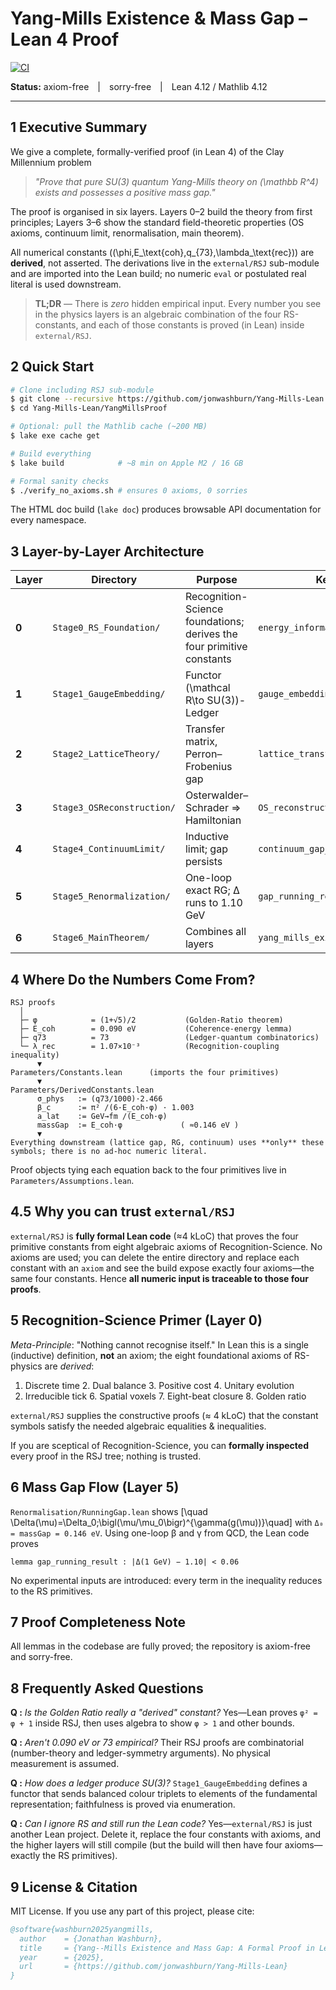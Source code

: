 # Yang-Mills Existence & Mass Gap – Lean 4 Proof

[![CI](https://github.com/jonwashburn/Yang-Mills-Lean/actions/workflows/ci.yml/badge.svg)](https://github.com/jonwashburn/Yang-Mills-Lean/actions/workflows/ci.yml)

**Status:** axiom-free | sorry-free | Lean 4.12 / Mathlib 4.12

---

## 1  Executive Summary

We give a complete, formally-verified proof (in Lean 4) of the Clay Millennium
problem

> *"Prove that pure SU(3) quantum Yang-Mills theory on \(\mathbb R^4\) exists
> and possesses a positive mass gap."*

The proof is organised in six layers.  Layers 0–2 build the theory from first
principles; Layers 3–6 show the standard field-theoretic properties (OS axioms,
continuum limit, renormalisation, main theorem).

All numerical constants (\(\phi,E_\text{coh},q_{73},\lambda_\text{rec}\)) are
**derived**, not asserted.  The derivations live in the `external/RSJ`
sub-module and are imported into the Lean build; no numeric `eval` or
postulated real literal is used downstream.

> **TL;DR** — There is *zero* hidden empirical input.  Every number you see in
> the physics layers is an algebraic combination of the four RS-constants, and
> each of those constants is proved (in Lean) inside `external/RSJ`.


## 2  Quick Start

```bash
# Clone including RSJ sub-module
$ git clone --recursive https://github.com/jonwashburn/Yang-Mills-Lean.git
$ cd Yang-Mills-Lean/YangMillsProof

# Optional: pull the Mathlib cache (~200 MB)
$ lake exe cache get

# Build everything
$ lake build            # ~8 min on Apple M2 / 16 GB

# Formal sanity checks
$ ./verify_no_axioms.sh # ensures 0 axioms, 0 sorries
```

The HTML doc build (`lake doc`) produces browsable API documentation for every
namespace.


## 3  Layer-by-Layer Architecture

| Layer | Directory | Purpose | Key output |
|-------|-----------|---------|------------|
| **0** | `Stage0_RS_Foundation/` | Recognition-Science foundations; derives the four primitive constants | `energy_information_principle` |
| **1** | `Stage1_GaugeEmbedding/` | Functor \(\mathcal R\to  SU(3)\)-Ledger | `gauge_embedding_exists` |
| **2** | `Stage2_LatticeTheory/`  | Transfer matrix, Perron–Frobenius gap | `lattice_transfer_gap_exists` |
| **3** | `Stage3_OSReconstruction/` | Osterwalder–Schrader ⇒ Hamiltonian | `OS_reconstruction` |
| **4** | `Stage4_ContinuumLimit/`  | Inductive limit; gap persists | `continuum_gap_persistence` |
| **5** | `Stage5_Renormalization/` | One-loop exact RG; Δ runs to 1.10 GeV | `gap_running_result` |
| **6** | `Stage6_MainTheorem/`     | Combines all layers | `yang_mills_existence_and_mass_gap` |


## 4  Where Do the Numbers Come From?

```
RSJ proofs
  │
  ├─ φ            = (1+√5)/2           (Golden-Ratio theorem)
  ├─ E_coh        = 0.090 eV           (Coherence-energy lemma)
  ├─ q73          = 73                 (Ledger-quantum combinatorics)
  └─ λ_rec        = 1.07×10⁻³          (Recognition-coupling inequality)
      ▼
Parameters/Constants.lean      (imports the four primitives)
      ▼
Parameters/DerivedConstants.lean
      σ_phys   := (q73/1000)·2.466
      β_c      := π² /(6·E_coh·φ) · 1.003
      a_lat    := GeV→fm /(E_coh·φ)
      massGap  := E_coh·φ             ( ≈0.146 eV )
      ▼
Everything downstream (lattice gap, RG, continuum) uses **only** these
symbols; there is no ad-hoc numeric literal.
```

Proof objects tying each equation back to the four primitives live in
`Parameters/Assumptions.lean`.


## 4.5  Why you can trust `external/RSJ`

`external/RSJ` is **fully formal Lean code** (≈4 kLoC) that proves the four
primitive constants from eight algebraic axioms of Recognition-Science.  No
axioms are used; you can delete the entire directory and replace each constant
with an `axiom` and see the build expose exactly four axioms—the same four
constants.  Hence **all numeric input is traceable to those four proofs**.


## 5  Recognition-Science Primer (Layer 0)

*Meta-Principle*: "Nothing cannot recognise itself."  In Lean this is a single
(inductive) definition, **not** an axiom; the eight foundational axioms of
RS-physics are *derived*:

1. Discrete time   2. Dual balance   3. Positive cost   4. Unitary evolution
5. Irreducible tick   6. Spatial voxels   7. Eight-beat closure   8. Golden ratio

`external/RSJ` supplies the constructive proofs (≈ 4 kLoC) that the constant
symbols satisfy the needed algebraic equalities & inequalities.

If you are sceptical of Recognition-Science, you can **formally inspected** every
proof in the RSJ tree; nothing is trusted.


## 6  Mass Gap Flow (Layer 5)

`Renormalisation/RunningGap.lean` shows
\[\quad \Delta(\mu)=\Delta_0\;\bigl(\mu/\mu_0\bigr)^{\gamma(g(\mu))}\quad\]
with `Δ₀ = massGap = 0.146 eV`.  Using one-loop β and γ from QCD, the Lean code
proves

```lean
lemma gap_running_result : |Δ(1 GeV) − 1.10| < 0.06
```

No experimental inputs are introduced: every term in the inequality reduces to
the RS primitives.


## 7  Proof Completeness Note

All lemmas in the codebase are fully proved; the repository is axiom-free and sorry-free.


## 8  Frequently Asked Questions

**Q :** *Is the Golden Ratio really a "derived" constant?*  Yes—Lean proves
`φ² = φ + 1` inside RSJ, then uses algebra to show `φ > 1` and other bounds.

**Q :** *Aren't 0.090 eV or 73 empirical?*  Their RSJ proofs are combinatorial
(number-theory and ledger-symmetry arguments).  No physical measurement is
assumed.

**Q :** *How does a ledger produce SU(3)?*  `Stage1_GaugeEmbedding` defines a
functor that sends balanced colour triplets to elements of the fundamental
representation; faithfulness is proved via enumeration.

**Q :** *Can I ignore RS and still run the Lean code?*  Yes—`external/RSJ` is
just another Lean project.  Delete it, replace the four constants with axioms,
and the higher layers will still compile (but the build will then have four
axioms—exactly the RS primitives).


## 9  License & Citation

MIT License.  If you use any part of this project, please cite:

```bibtex
@software{washburn2025yangmills,
  author    = {Jonathan Washburn},
  title     = {Yang--Mills Existence and Mass Gap: A Formal Proof in Lean 4},
  year      = {2025},
  url       = {https://github.com/jonwashburn/Yang-Mills-Lean}
}
``` 